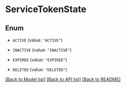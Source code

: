 # ServiceTokenState

## Enum


* `ACTIVE` (value: `"ACTIVE"`)

* `INACTIVE` (value: `"INACTIVE"`)

* `EXPIRED` (value: `"EXPIRED"`)

* `DELETED` (value: `"DELETED"`)


[[Back to Model list]](../README.md#documentation-for-models) [[Back to API list]](../README.md#documentation-for-api-endpoints) [[Back to README]](../README.md)


